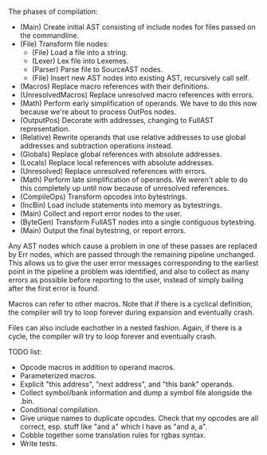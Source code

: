 The phases of compilation:

* (Main) Create initial AST consisting of include nodes for files passed on
  the commandline.
* (File) Transform file nodes:
  * (File) Load a file into a string.
  * (Lexer) Lex file into Lexemes.
  * (Parser) Parse file to SourceAST nodes.
  * (File) Insert new AST nodes into existing AST, recursively call self.
* (Macros) Replace macro references with their definitions.
* (UnresolvedMacros) Replace unresolved macro references with errors.
* (Math) Perform early simplification of operands. We have to do this now
  because we're about to process OutPos nodes.
* (OutputPos) Decorate with addresses, changing to FullAST representation.
* (Relative) Rewrite operands that use relative addresses to use global
  addresses and subtraction operations instead.
* (Globals) Replace global references with absolute addresses.
* (Locals) Replace local references with absolute addresses.
* (Unresolved) Replace unresolved references with errors.
* (Math) Perform late simplification of operands. We weren't able to do this
  completely up until now because of unresolved references.
* (CompileOps) Transform opcodes into bytestrings.
* (IncBin) Load include statements into memory as bytestrings.
* (Main) Collect and report error nodes to the user.
* (ByteGen) Transform FullAST nodes into a single contiguous bytestring.
* (Main) Output the final bytestring, or report errors.

Any AST nodes which cause a problem in one of these passes are replaced by Err
nodes, which are passed through the remaining pipeline unchanged. This allows
us to give the user error messages corresponding to the earliest point in the
pipeline a problem was identified, and also to collect as many errors as
possible before reporting to the user, instead of simply bailing after the
first error is found.

Macros can refer to other macros. Note that if there is a cyclical definition,
the compiler will try to loop forever during expansion and eventually crash.

Files can also include eachother in a nested fashion. Again, if there is a
cycle, the compiler will try to loop forever and eventually crash.

TODO list:

* Opcode macros in addition to operand macros.
* Parameterized macros.
* Explicit "this address", "next address", and "this bank" operands.
* Collect symbol/bank information and dump a symbol file alongside the .bin.
* Conditional compilation.
* Give unique names to duplicate opcodes. Check that my opcodes are all
  correct, esp. stuff like "and a" which I have as "and a, a".
* Cobble together some translation rules for rgbas syntax.
* Write tests.
